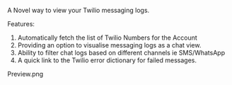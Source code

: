 A Novel way to view your Twilio messaging logs.

Features:
1.  Automatically fetch the list of Twilio Numbers for the Account
2.  Providing an option to visualise messaging logs as a chat view.
3.  Ability to filter chat logs based on different channels ie SMS/WhatsApp
4.  A quick link to the Twilio error dictionary for failed messages.

Preview.png
